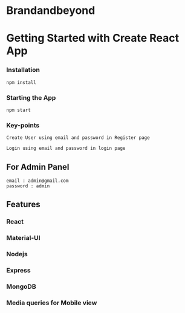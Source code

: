 # Brandandbeyond

# Getting Started with Create React App

### Installation

    npm install

### Starting the App

    npm start

### Key-points
    Create User using email and password in Register page
    
    Login using email and password in login page

## For Admin Panel 
    email : admin@gmail.com
    password : admin

## Features

### React
### Material-UI
### Nodejs
### Express
### MongoDB
### Media queries for Mobile view
